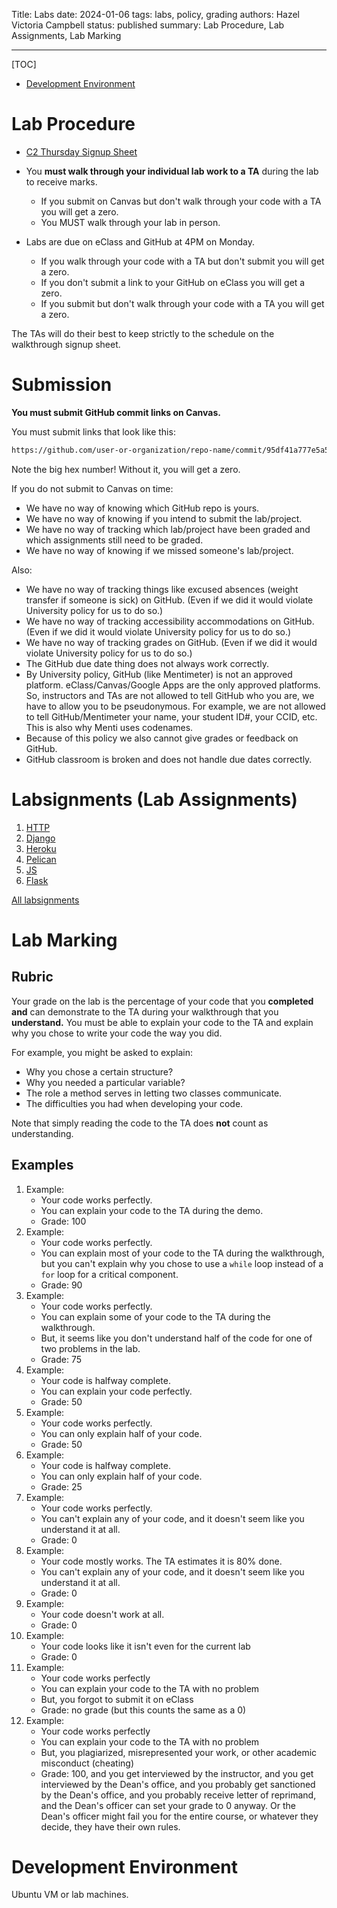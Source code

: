 Title: Labs
date: 2024-01-06
tags: labs, policy, grading
authors: Hazel Victoria Campbell
status: published
summary: Lab Procedure, Lab Assignments, Lab Marking

----

[TOC]

* [Development Environment]({filename}environment.md)

# Lab Procedure

* [C2 Thursday Signup Sheet](#TODO)

* You **must walk through your individual lab work to a TA** during the lab to receive marks.
    * If you submit on Canvas but don't walk through your code with a TA you will get a zero.
    * You MUST walk through your lab in person.
* Labs are due on eClass and GitHub at 4PM on Monday.
    * If you walk through your code with a TA but don't submit you will get a zero.
    * If you don't submit a link to your GitHub on eClass you will get a zero.
    * If you submit but don't walk through your code with a TA you will get a zero.

The TAs will do their best to keep strictly to the schedule on the walkthrough signup sheet.

# Submission

**You must submit GitHub commit links on Canvas.**

You must submit links that look like this:

```.txt
https://github.com/user-or-organization/repo-name/commit/95df41a777e5a5b5cda1e5d6c38953d26549f702
```

<aside class="longWarning">
    <p>Note the big hex number! Without it, you will get a zero.</p>
</aside>

If you do not submit to Canvas on time:

* We have no way of knowing which GitHub repo is yours.
* We have no way of knowing if you intend to submit the lab/project.
* We have no way of tracking which lab/project have been graded and which assignments still need to be graded.
* We have no way of knowing if we missed someone's lab/project.

Also:

* We have no way of tracking things like excused absences (weight transfer if someone is sick) on GitHub. (Even if we did it would violate University policy for us to do so.)
* We have no way of tracking accessibility accommodations on GitHub. (Even if we did it would violate University policy for us to do so.)
* We have no way of tracking grades on GitHub. (Even if we did it would violate University policy for us to do so.)
* The GitHub due date thing does not always work correctly.
* By University policy, GitHub (like Mentimeter) is not an approved platform. eClass/Canvas/Google Apps are the only approved platforms. So, instructors and TAs are not allowed to tell GitHub who you are, we have to allow you to be pseudonymous. For example, we are not allowed to tell GitHub/Mentimeter your name, your student ID#, your CCID, etc. This is also why Menti uses codenames.
* Because of this policy we also cannot give grades or feedback on GitHub.
* GitHub classroom is broken and does not handle due dates correctly.

# Labsignments (Lab Assignments)

1. [HTTP]({filename}/labsignments/http.md)
2. [Django]({filename}/labsignments/django.md)
3. [Heroku]({filename}/labsignments/heroku.md)
4. [Pelican]({filename}/labsignments/pelican.md)
5. [JS]({filename}/labsignments/js.md)
6. [Flask]({filename}/labsignments/flask.md)


[All labsignments]({category}labsignments)

# Lab Marking

## Rubric

Your grade on the lab is the percentage of your code that you **completed and** can demonstrate to the TA during your walkthrough that you **understand.** You must be able to explain your code to the TA and explain why you chose to write your code the way you did.

For example, you might be asked to explain:

* Why you chose a certain structure?
* Why you needed a particular variable?
* The role a method serves in letting two classes communicate.
* The difficulties you had when developing your code.

Note that simply reading the code to the TA does **not** count as understanding.

## Examples

1. Example:
    * Your code works perfectly. 
    * You can explain your code to the TA during the demo.
    * Grade: 100
2. Example:
    * Your code works perfectly.
    * You can explain most of your code to the TA during the walkthrough, but you can't explain why you chose to use a `while` loop instead of a `for` loop for a critical component.
    * Grade: 90
3. Example:
    * Your code works perfectly.
    * You can explain some of your code to the TA during the walkthrough.
    * But, it seems like you don't understand half of the code for one of two problems in the lab.
    * Grade: 75
4. Example:
    * Your code is halfway complete.
    * You can explain your code perfectly.
    * Grade: 50
4. Example:
    * Your code works perfectly.
    * You can only explain half of your code.
    * Grade: 50
5. Example:
    * Your code is halfway complete.
    * You can only explain half of your code.
    * Grade: 25
6. Example:
    * Your code works perfectly.
    * You can't explain any of your code, and it doesn't seem like you understand it at all.
    * Grade: 0
7. Example:
    * Your code mostly works. The TA estimates it is 80% done.
    * You can't explain any of your code, and it doesn't seem like you understand it at all.
    * Grade: 0
8. Example:
    * Your code doesn't work at all.
    * Grade: 0
9. Example:
    * Your code looks like it isn't even for the current lab
    * Grade: 0
10. Example:
    * Your code works perfectly
    * You can explain your code to the TA with no problem
    * But, you forgot to submit it on eClass
    * Grade: no grade (but this counts the same as a 0)
11. Example:
    * Your code works perfectly
    * You can explain your code to the TA with no problem
    * But, you plagiarized, misrepresented your work, or other academic misconduct (cheating)
    * Grade: 100, and you get interviewed by the instructor, and you get interviewed by the Dean's office, and you probably get sanctioned by the Dean's office, and you probably receive letter of reprimand, and the Dean's officer can set your grade to 0 anyway. Or the Dean's officer might fail you for the entire course, or whatever they decide, they have their own rules.

# Development Environment

Ubuntu VM or lab machines.
